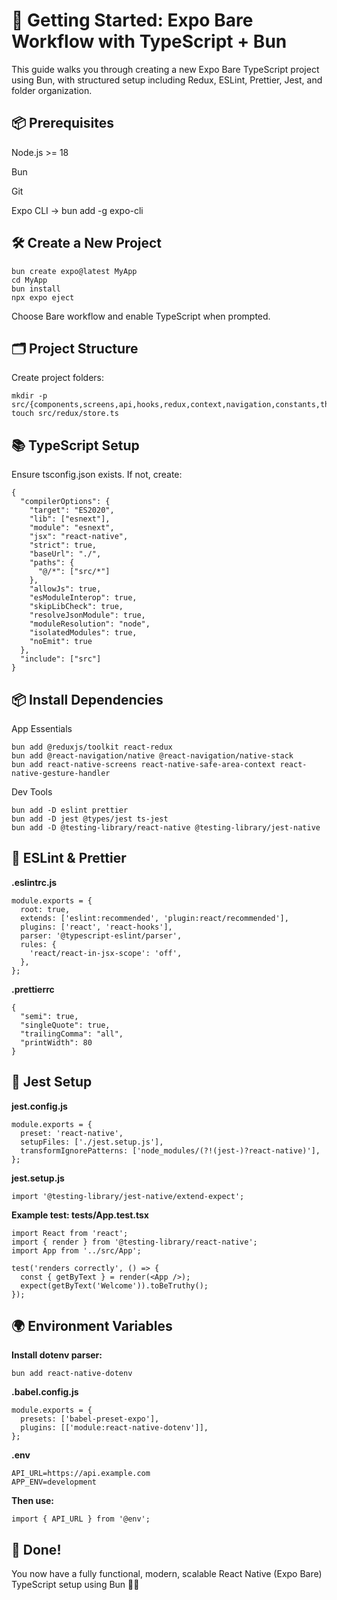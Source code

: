 # 🚀 Getting Started: Expo Bare Workflow with TypeScript + Bun

This guide walks you through creating a new Expo Bare TypeScript project using Bun, with structured setup including Redux, ESLint, Prettier, Jest, and folder organization.

## 📦 Prerequisites

Node.js >= 18

Bun

Git

Expo CLI → bun add -g expo-cli

## 🛠️ Create a New Project

```
bun create expo@latest MyApp
cd MyApp
bun install
npx expo eject
```

Choose Bare workflow and enable TypeScript when prompted.

## 🗂 Project Structure

Create project folders:

```
mkdir -p src/{components,screens,api,hooks,redux,context,navigation,constants,theme,types,enums,utils}
touch src/redux/store.ts
```

## 📚 TypeScript Setup

Ensure tsconfig.json exists. If not, create:

```
{
  "compilerOptions": {
    "target": "ES2020",
    "lib": ["esnext"],
    "module": "esnext",
    "jsx": "react-native",
    "strict": true,
    "baseUrl": "./",
    "paths": {
      "@/*": ["src/*"]
    },
    "allowJs": true,
    "esModuleInterop": true,
    "skipLibCheck": true,
    "resolveJsonModule": true,
    "moduleResolution": "node",
    "isolatedModules": true,
    "noEmit": true
  },
  "include": ["src"]
}
```

## 📦 Install Dependencies

App Essentials

```
bun add @reduxjs/toolkit react-redux
bun add @react-navigation/native @react-navigation/native-stack
bun add react-native-screens react-native-safe-area-context react-native-gesture-handler
```

Dev Tools

```
bun add -D eslint prettier
bun add -D jest @types/jest ts-jest
bun add -D @testing-library/react-native @testing-library/jest-native
```

## 🧹 ESLint & Prettier

**.eslintrc.js**

```
module.exports = {
  root: true,
  extends: ['eslint:recommended', 'plugin:react/recommended'],
  plugins: ['react', 'react-hooks'],
  parser: '@typescript-eslint/parser',
  rules: {
    'react/react-in-jsx-scope': 'off',
  },
};
```

**.prettierrc**

```
{
  "semi": true,
  "singleQuote": true,
  "trailingComma": "all",
  "printWidth": 80
}
```

## 🥪 Jest Setup

**jest.config.js**

```
module.exports = {
  preset: 'react-native',
  setupFiles: ['./jest.setup.js'],
  transformIgnorePatterns: ['node_modules/(?!(jest-)?react-native)'],
};
```

**jest.setup.js**

```
import '@testing-library/jest-native/extend-expect';
```

**Example test: **tests**/App.test.tsx**

```
import React from 'react';
import { render } from '@testing-library/react-native';
import App from '../src/App';

test('renders correctly', () => {
  const { getByText } = render(<App />);
  expect(getByText('Welcome')).toBeTruthy();
});
```

## 🌍 Environment Variables

**Install dotenv parser:**

```
bun add react-native-dotenv
```

**.babel.config.js**

```
module.exports = {
  presets: ['babel-preset-expo'],
  plugins: [['module:react-native-dotenv']],
};
```

**.env**

```
API_URL=https://api.example.com
APP_ENV=development
```

**Then use:**

```
import { API_URL } from '@env';
```

## 🌟 Done!

You now have a fully functional, modern, scalable React Native (Expo Bare) TypeScript setup using Bun 🧑‍💻
